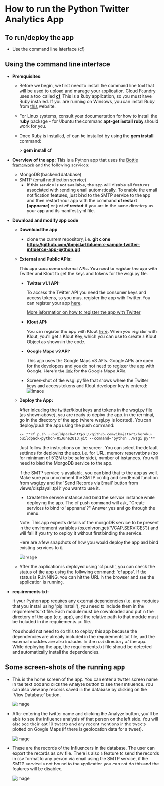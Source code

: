 How to run the Python Twitter Analytics App
===========================================

To run/deploy the app
---------------------

-   Use the command line interface (cf)

Using the command line interface
--------------------------------

-   **Prerequisites:** 
    -   Before we begin, we first need to install the command line tool that will be used to upload and manage your application. Cloud Foundry uses a tool called [**cf**](https://github.com/cloudfoundry/cf). This is a Ruby application, so you must have Ruby installed. If you are running on Windows, you can install Ruby from [this](http://rubyinstaller.org/downloads/) website. 

    -   For Linux systems, consult your documentation for how to install the **ruby** package - for Ubuntu the command **apt-get install ruby** should work for you.

    -   Once Ruby is installed, cf can be installed by using the **gem install** command:
    
        \> **gem install cf**

-   **Overview of the app:** This is a Python app that uses the [Bottle framework](http://bottlepy.org/docs/dev/) and the following services:
    -   MongoDB (backend database)
    -   SMTP (email notification service)
        -   If this service is not available, the app will disable all features associated with sending email automatically. To enable the email notification features, just bind to the SMTP service to the app and then restart your app with the command **cf restart [appname]** or just **cf restart** if you are in the same directory as your app and its manifest.yml file. 

-   **Download and modify app code**
    -   **Download the app**
        - clone the current repository, i.e. **git clone https://github.com/ibmjstart/bluemix-sample-twitter-influence-app-python.git**

    -   **External and Public APIs:**

        This app uses some external APIs. You need to register the app with Twitter and Klout to get the keys and tokens for the wsgi.py file.

        -   **Twitter v1.1 API:**

            To access the Twitter API you need the consumer keys and access tokens, so you must register the app with Twitter. You can register your app [here](https://dev.twitter.com/).

            [More information on how to register the app with Twitter](registerTwitter.md)

        -   **Klout API:**

            You can register the app with Klout [here](http://developer.klout.com/member/). When you register with Klout, you'll get a Klout Key, which you can use to create a Klout Object as shown in the code.

        -   **Google Maps v3 API:**

            This app uses the Google Maps v3 APIs. Google APIs are open for the developers and you do not need to register the app with Google. Here's the [link](https://developers.google.com/maps/documentation/javascript/tutorial) for the Google Maps APIs.

        -   Screen-shot of the wsgi.py file that shows where the Twitter keys and access tokens and Klout developer key is entered: ![image](/images/config.png)

    -   **Deploy the App:**

        After inlcuding the twitter/klout keys and tokens in the wsgi.py file (as shown above), you are ready to deploy the app. In the
        terminal, go in the directory of the app (where wsgi.py is located). You can deploy/push the app using the push command:

            \> **cf push --buildpack=https://github.com/ibmjstart/heroku-buildpack-python-05June2013.git --command="python ./wsgi.py"**

        Just follow the instructions on the screen. You can select the default settings for deploying the app, i.e. for URL, memory reservations (go for minimum of 512M to be safer side), number of instances. You will need to bind the MongoDB service to the app.

        If the SMTP service is available, you can bind that to the app as well. Make sure you uncomment the SMTP config and sendEmail function from wsgi.py and the 'Send Records via Email' button from views/displayall.tpl if you want to use it.

        -   Create the service instance and bind the service instance while deploying the app. The cf push command will ask, "Create services to bind to 'appname'?" Answer yes and go through the menu.
        
        Note: This app expects details of the mongoDB service to be present in the environment variables (os.enivron.get('VCAP\_SERVICES')) and will fail if you try to deploy it without first binding the service.

        Here are a few snapshots of how you would deploy the app and bind existing services to it.

        ![image](/images/deploy.png)

    -   After the application is deployed using 'cf push', you can check the status of the app using the following command: 'cf apps'. If the status is RUNNING, you can hit the URL in the browser and see the application is running.

-   **requirements.txt:**

    If your Python app requires any external dependencies (i.e. any modules that you install using 'pip install'), you need to include them in the requirements.txt file. Each module must be downloaded and put in the directory of the app (e.g. app), and the relative path to that module must be included in the requirements.txt file.

    You should not need to do this to deploy this app because the dependencies are already included in the requirements.txt file, and the external modules are also included in the root directory of the app. While deploying the app, the requirements.txt file should be detected and automatically install the dependencies.

Some screen-shots of the running app
------------------------------------

-   This is the home screen of the app. You can enter a twitter screen name in the text box and click the Analyze button to see their influence. You can also view any records saved in the database by clicking on the 'View Database' button.
    
    ![image](/images/home.png)

-   After entering the twitter name and clicking the Analyze button, you'll be able to see the influence analysis of that person on the left side. You will also see their last 10 tweets and any recent mentions in the tweets plotted on Google Maps (if there is geolocation data for a tweet).
    
    ![image](/images/results.png)

-   These are the records of the Influencers in the database. The user can export the records as csv file. There is also a feature to send the records in csv format to any person via email using the SMTP service, if the SMTP service is not bound to the application you can not do this and the features will be disabled. 
    
    ![image](/images/saved_records.png)

